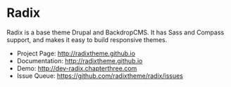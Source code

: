 # Radix

Radix is a base theme Drupal and BackdropCMS. It has Sass and Compass support, and makes it easy to build responsive themes.

* Project Page:   http://radixtheme.github.io
* Documentation:  http://radixtheme.github.io
* Demo:           http://dev-radix.chapterthree.com
* Issue Queue:    https://github.com/radixtheme/radix/issues

